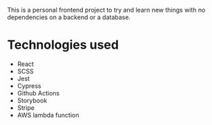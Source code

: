 This is a personal frontend project to try and learn new things with no dependencies on a backend or a database.

# Technologies used
* React
* SCSS
* Jest
* Cypress
* Github Actions
* Storybook
* Stripe
* AWS lambda function
